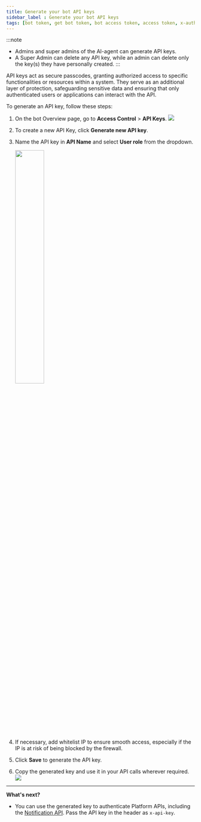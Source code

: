 ```yaml
---
title: Generate your bot API keys
sidebar_label : Generate your bot API keys
tags: [bot token, get bot token, bot access token, access token, x-auth-token, bottoken]
---
```


:::note
* Admins and super admins of the AI-agent can generate API keys.
* A Super Admin can delete any API key, while an admin can delete only the key(s) they have personally created.
:::

API keys act as secure passcodes, granting authorized access to specific functionalities or resources within a system. They serve as an additional layer of protection, safeguarding sensitive data and ensuring that only authenticated users or applications can interact with the API.


To generate an API key, follow these steps:

1. On the bot Overview page, go to **Access Control** > **API Keys**.
   ![](https://i.imgur.com/6L7qEaO.png)

2. To create a new API Key, click **Generate new API key**.
3. Name the API key in **API Name** and select **User role** from the dropdown.

   <img src="https://i.imgur.com/UUCmfG1.png" width="40%"/>

4. If necessary, add whitelist IP to ensure smooth access, especially if the IP is at risk of being blocked by the firewall.
5. Click **Save** to generate the API key.
6. Copy the generated key and use it in your API calls wherever required.
   ![](https://i.imgur.com/VcDUuHe.png)

<!--
:::note
* The token's maximum length is 40 characters. 
* The character set used includes A-Z, a-z, 0-9, underscore (_), and dash (-), encompassing both uppercase and lowercase English letters, numbers 0 through 9, and symbols underscore (_) and dash (-).
:::
-->

***

**What's next?**

* You can use the generated key to authenticate Platform APIs, including the [Notification API](https://docs.yellow.ai/docs/platform_concepts/engagement/outbound/notification-engine). Pass the API key in the header as `x-api-key`.

